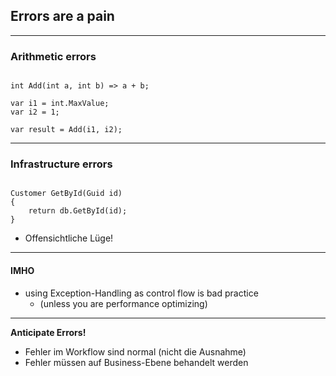 ## Errors are a pain

----

### Arithmetic errors

<pre><code data-noescape data-trim class="lang-csharp hljs">
<span class="highlightcode">int</span> Add(int a, int b) => a + b;

var i1 = int.MaxValue;
var i2 = 1;

var result = Add(i1, i2);
</code></pre>

----

### Infrastructure errors

<pre><code data-noescape data-trim class="lang-csharp hljs">
<span class="highlightcode">Customer</span> GetById(Guid id)
{
    return db.GetById(id);
}
</code></pre>

- Offensichtliche Lüge!


----

#### IMHO

- using Exception-Handling as control flow is bad practice
    - (unless you are performance optimizing)

----

**Anticipate Errors!**

- Fehler im Workflow sind normal (nicht die Ausnahme)
- Fehler müssen auf Business-Ebene behandelt werden
